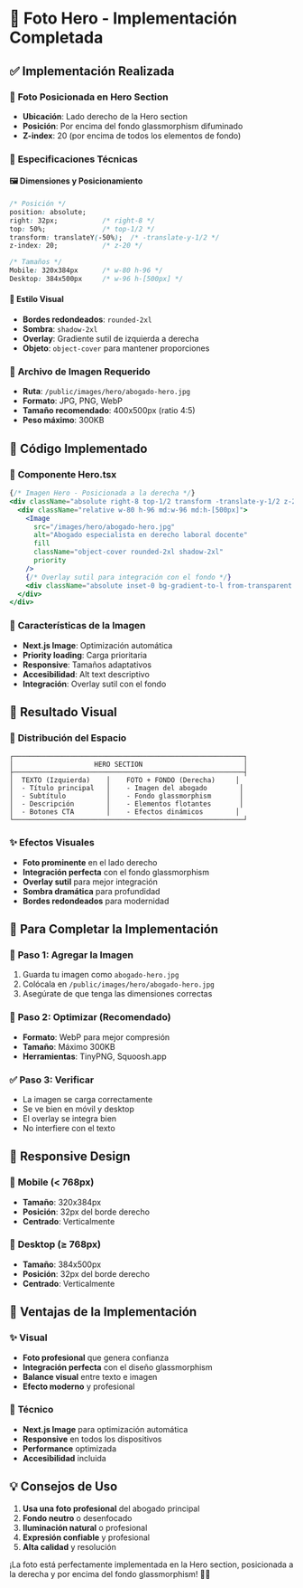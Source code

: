 # 📸 Foto Hero - Implementación Completada

## ✅ **Implementación Realizada**

### 🎯 **Foto Posicionada en Hero Section**
- **Ubicación**: Lado derecho de la Hero section
- **Posición**: Por encima del fondo glassmorphism difuminado
- **Z-index**: 20 (por encima de todos los elementos de fondo)

### 📍 **Especificaciones Técnicas**

#### 🖼️ **Dimensiones y Posicionamiento**
```css
/* Posición */
position: absolute;
right: 32px;           /* right-8 */
top: 50%;              /* top-1/2 */
transform: translateY(-50%);  /* -translate-y-1/2 */
z-index: 20;           /* z-20 */

/* Tamaños */
Mobile: 320x384px      /* w-80 h-96 */
Desktop: 384x500px     /* w-96 h-[500px] */
```

#### 🎨 **Estilo Visual**
- **Bordes redondeados**: `rounded-2xl`
- **Sombra**: `shadow-2xl`
- **Overlay**: Gradiente sutil de izquierda a derecha
- **Objeto**: `object-cover` para mantener proporciones

### 📁 **Archivo de Imagen Requerido**
- **Ruta**: `/public/images/hero/abogado-hero.jpg`
- **Formato**: JPG, PNG, WebP
- **Tamaño recomendado**: 400x500px (ratio 4:5)
- **Peso máximo**: 300KB

## 🎯 **Código Implementado**

### 📱 **Componente Hero.tsx**
```jsx
{/* Imagen Hero - Posicionada a la derecha */}
<div className="absolute right-8 top-1/2 transform -translate-y-1/2 z-20">
  <div className="relative w-80 h-96 md:w-96 md:h-[500px]">
    <Image
      src="/images/hero/abogado-hero.jpg"
      alt="Abogado especialista en derecho laboral docente"
      fill
      className="object-cover rounded-2xl shadow-2xl"
      priority
    />
    {/* Overlay sutil para integración con el fondo */}
    <div className="absolute inset-0 bg-gradient-to-l from-transparent to-white/10 rounded-2xl"></div>
  </div>
</div>
```

### 🎨 **Características de la Imagen**
- **Next.js Image**: Optimización automática
- **Priority loading**: Carga prioritaria
- **Responsive**: Tamaños adaptativos
- **Accesibilidad**: Alt text descriptivo
- **Integración**: Overlay sutil con el fondo

## 🎯 **Resultado Visual**

### 📱 **Distribución del Espacio**
```
┌─────────────────────────────────────────────────────────┐
│                    HERO SECTION                         │
├─────────────────────────────────────────────────────────┤
│  TEXTO (Izquierda)    │    FOTO + FONDO (Derecha)     │
│  - Título principal   │    - Imagen del abogado        │
│  - Subtítulo          │    - Fondo glassmorphism       │
│  - Descripción        │    - Elementos flotantes       │
│  - Botones CTA        │    - Efectos dinámicos        │
└─────────────────────────────────────────────────────────┘
```

### ✨ **Efectos Visuales**
- **Foto prominente** en el lado derecho
- **Integración perfecta** con el fondo glassmorphism
- **Overlay sutil** para mejor integración
- **Sombra dramática** para profundidad
- **Bordes redondeados** para modernidad

## 🚀 **Para Completar la Implementación**

### 📁 **Paso 1: Agregar la Imagen**
1. Guarda tu imagen como `abogado-hero.jpg`
2. Colócala en `/public/images/hero/abogado-hero.jpg`
3. Asegúrate de que tenga las dimensiones correctas

### 🎨 **Paso 2: Optimizar (Recomendado)**
- **Formato**: WebP para mejor compresión
- **Tamaño**: Máximo 300KB
- **Herramientas**: TinyPNG, Squoosh.app

### ✅ **Paso 3: Verificar**
- La imagen se carga correctamente
- Se ve bien en móvil y desktop
- El overlay se integra bien
- No interfiere con el texto

## 📱 **Responsive Design**

### 🎯 **Mobile (< 768px)**
- **Tamaño**: 320x384px
- **Posición**: 32px del borde derecho
- **Centrado**: Verticalmente

### 🎯 **Desktop (≥ 768px)**
- **Tamaño**: 384x500px
- **Posición**: 32px del borde derecho
- **Centrado**: Verticalmente

## 🎨 **Ventajas de la Implementación**

### ✨ **Visual**
- **Foto profesional** que genera confianza
- **Integración perfecta** con el diseño glassmorphism
- **Balance visual** entre texto e imagen
- **Efecto moderno** y profesional

### 🚀 **Técnico**
- **Next.js Image** para optimización automática
- **Responsive** en todos los dispositivos
- **Performance** optimizada
- **Accesibilidad** incluida

## 💡 **Consejos de Uso**

1. **Usa una foto profesional** del abogado principal
2. **Fondo neutro** o desenfocado
3. **Iluminación natural** o profesional
4. **Expresión confiable** y profesional
5. **Alta calidad** y resolución

¡La foto está perfectamente implementada en la Hero section, posicionada a la derecha y por encima del fondo glassmorphism! 🎨📸







